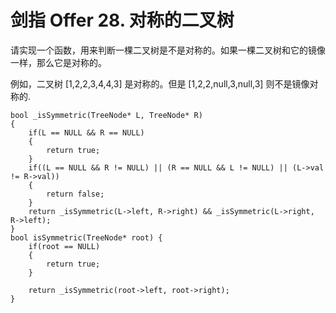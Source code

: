 # 剑指 Offer 28. 对称的二叉树

请实现一个函数，用来判断一棵二叉树是不是对称的。如果一棵二叉树和它的镜像一样，那么它是对称的。

例如，二叉树 [1,2,2,3,4,4,3] 是对称的。但是 [1,2,2,null,3,null,3] 则不是镜像对称的.  

```
bool _isSymmetric(TreeNode* L, TreeNode* R)
{
    if(L == NULL && R == NULL)
    {
        return true;
    }
    if((L == NULL && R != NULL) || (R == NULL && L != NULL) || (L->val != R->val))
    {
        return false;
    }
    return _isSymmetric(L->left, R->right) && _isSymmetric(L->right, R->left);
}
bool isSymmetric(TreeNode* root) {
    if(root == NULL)
    {
        return true;
    }
    
    return _isSymmetric(root->left, root->right);
}
```